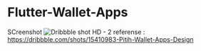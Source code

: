 # Flutter-Wallet-Apps
SCreenshot
![Dribbble shot HD - 2](https://user-images.githubusercontent.com/61135648/113540260-5552ce80-9612-11eb-8324-079c09df74d9.png)
referense : https://dribbble.com/shots/15410983-Pitih-Wallet-Apps-Design
